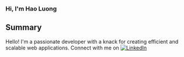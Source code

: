 ### Hi, I'm Hao Luong

## Summary
Hello! I'm a passionate developer with a knack for creating efficient and scalable web applications. Connect with me on [![LinkedIn](https://img.shields.io/badge/-LinkedIn-blue?style=for-the-badge&logo=linkedin&logoColor=white)](https://www.linkedin.com/in/jakeluong937/)
